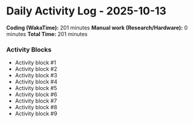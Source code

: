 # Daily Activity Log - 2025-10-13

**Coding (WakaTime):** 201 minutes
**Manual work (Research/Hardware):** 0 minutes
**Total Time:** 201 minutes

### Activity Blocks
- Activity block #1
- Activity block #2
- Activity block #3
- Activity block #4
- Activity block #5
- Activity block #6
- Activity block #7
- Activity block #8
- Activity block #9
